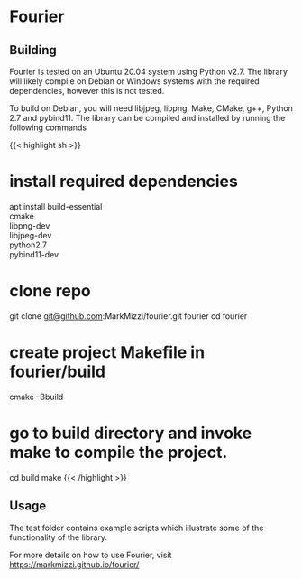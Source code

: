 # Fourier

## Building

Fourier is tested on an Ubuntu 20.04 system using Python v2.7. The library will likely compile on Debian or Windows systems with the required dependencies, however this is not tested.

To build on Debian, you will need libjpeg, libpng, Make, CMake, g++, Python 2.7 and pybind11. The library can be compiled and installed by running the following commands

{{< highlight sh >}}
# install required dependencies
apt install build-essential \
            cmake \
            libpng-dev \
            libjpeg-dev \
            python2.7 \
            pybind11-dev
            
# clone repo
git clone git@github.com:MarkMizzi/fourier.git fourier
cd fourier
# create project Makefile in fourier/build
cmake -Bbuild
# go to build directory and invoke make to compile the project.
cd build 
make
{{< /highlight >}}

## Usage

The test folder contains example scripts which illustrate some of the functionality of the library. 

For more details on how to use Fourier, visit https://markmizzi.github.io/fourier/
